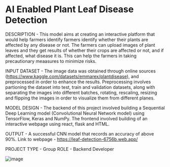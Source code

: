 # AI Enabled Plant Leaf Disease Detection

DESCRIPTION - This model aims at creating  an interactive platform that would help farmers identify farmers identify whether their plants are affected by any disease or not. The farmers can upload images of plant leaves and they get results of whether their crops are affected or not, and if affected, what disease it is. This can help the farmers in taking precautionary meaasures to minimize risks.

INPUT DATASET - The image data was obtained through online sources (https://www.kaggle.com/datasets/emmarex/plantdisease), and preprocessed in order to enhance the results.
Preprocessing involves partioning the dataset into test, train and validation datasets, along with separating the images into different batches, rotating, rescaling, resizing and flipping the images in order to visualize them from different planes.

MODEL DESIGN - The backend of this project involved building a Sequential Deep Learning model (Convolutional Neural Network model) using TensorFlow, Keras and NumPy.
The frontend involved building of an interactive webpage using react, flask and HTML.


OUTPUT - A successful CNN model that records an accuracy of above 90%. 
Link to webpage - https://leaf-detection-6756b.web.app/ 


PROJECT TYPE - Group
ROLE - Backend Developer



![image](https://github.com/divyanshsahu2020/AI-Enabled-Plant-Leaf-Disease-Detection/assets/80671629/bad65b1b-fef9-491f-b7f4-b59eb96d0944)
